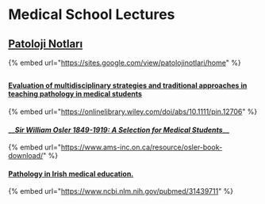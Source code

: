 # Medical School Lectures

## [Patoloji Notları](http://www.google.com/url?q=http%3A%2F%2Fwww.patolojinotlari.com&sa=D&sntz=1&usg=AFQjCNFoF2fQ1y54Xo4W5_qSbwXcvRUqmw)

{% embed url="https://sites.google.com/view/patolojinotlari/home" %}



##  <a id="h.p_eOH3QmkbM2sx"></a>

#### [Evaluation of multidisciplinary strategies and traditional approaches in teaching pathology in medical students](https://onlinelibrary.wiley.com/doi/abs/10.1111/pin.12706)

{% embed url="https://onlinelibrary.wiley.com/doi/abs/10.1111/pin.12706" %}

#### \_\_[_Sir William Osler 1849-1919: A Selection for Medical Students_](https://www.ams-inc.on.ca/resource/osler-book-download/)\_\_

{% embed url="https://www.ams-inc.on.ca/resource/osler-book-download/" %}

#### [Pathology in Irish medical education.](https://www.ncbi.nlm.nih.gov/pubmed/31439711)

{% embed url="https://www.ncbi.nlm.nih.gov/pubmed/31439711" %}





